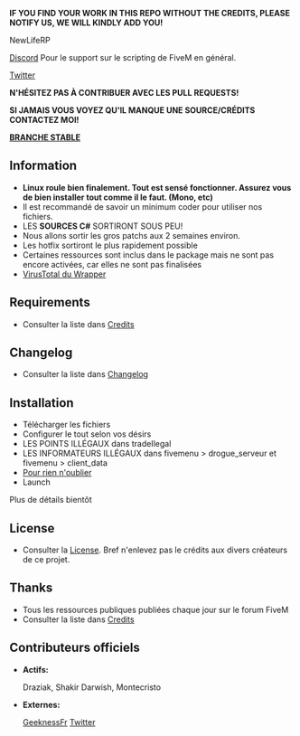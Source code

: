 **IF YOU FIND YOUR WORK IN THIS REPO WITHOUT THE CREDITS, PLEASE NOTIFY US, WE WILL KINDLY ADD YOU!**

NewLifeRP

[Discord](SOON)
Pour le support sur le scripting de FiveM en général.

[Twitter](https://twitter.com/newliferp)

**N'HÉSITEZ PAS À CONTRIBUER AVEC LES PULL REQUESTS!**

**SI JAMAIS VOUS VOYEZ QU'IL MANQUE UNE SOURCE/CRÉDITS CONTACTEZ MOI!**

**[BRANCHE STABLE](https://github.com/ldlac/La_LifeRP/tree/Stable)**

## Information

- **Linux roule bien finalement. Tout est sensé fonctionner. Assurez vous de bien installer tout comme il le faut. (Mono, etc)**
- Il est recommandé de savoir un minimum coder pour utiliser nos fichiers.
- LES **SOURCES C#** SORTIRONT SOUS PEU!
- Nous allons sortir les gros patchs aux 2 semaines environ.
- Les hotfix sortiront le plus rapidement possible
- Certaines ressources sont inclus dans le package mais ne sont pas encore activées, car elles ne sont pas finalisées
- [VirusTotal du Wrapper](https://www.virustotal.com/fr/file/8ee439d195255989bbf372f8e8c9013f02e66ecd381d20cac74b5b6d795a4951/analysis/1497103142/)

## Requirements

- Consulter la liste dans [Credits](https://github.com/ldlac/La_LifeRP/blob/master/CREDITS.md)

## Changelog

- Consulter la liste dans [Changelog](https://github.com/ldlac/La_LifeRP/blob/master/CHANGELOG.md)

## Installation

- Télécharger les fichiers
- Configurer le tout selon vos désirs
- LES POINTS ILLÉGAUX dans tradeIlegal
- LES INFORMATEURS ILLÉGAUX dans fivemenu > drogue_serveur et fivemenu > client_data
- [Pour rien n'oublier](https://github.com/ldlac/La_LifeRP/blob/master/INSTALLATION.MD)
- Launch

Plus de détails bientôt

## License

- Consulter la [License](https://github.com/ldlac/La_LifeRP/blob/master/LICENSE.md). Bref n'enlevez pas le crédits aux divers créateurs de ce projet.

## Thanks

- Tous les ressources publiques publiées chaque jour sur le forum FiveM
- Consulter la liste dans [Credits](https://github.com/ldlac/La_LifeRP/blob/master/CREDITS.md)

## Contributeurs officiels

- **Actifs:**

  Draziak, Shakir Darwish, Montecristo
  
- **Externes:**

  [GeeknessFr](https://github.com/geeknessfr) [Twitter](https://twitter.com/GeeknessFr)
